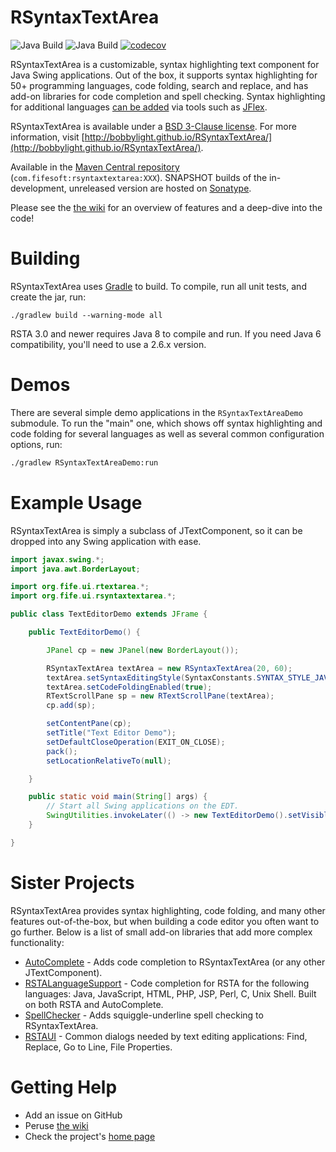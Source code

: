 # RSyntaxTextArea
![Java Build](https://github.com/bobbylight/RSyntaxTextArea/actions/workflows/gradle.yml/badge.svg)
![Java Build](https://github.com/bobbylight/RSyntaxTextArea/actions/workflows/codeql-analysis.yml/badge.svg)
[![codecov](https://codecov.io/gh/bobbylight/RSyntaxTextArea/branch/master/graph/badge.svg?token=Hktq3vfINy)](https://codecov.io/gh/bobbylight/RSyntaxTextArea)

RSyntaxTextArea is a customizable, syntax highlighting text component for Java Swing applications.  Out of
the box, it supports syntax highlighting for 50+ programming languages, code folding, search and replace,
and has add-on libraries for code completion and spell checking.  Syntax highlighting for additional languages
[can be added](https://github.com/bobbylight/RSyntaxTextArea/wiki) via tools such as [JFlex](http://jflex.de).

RSyntaxTextArea is available under a [BSD 3-Clause license](https://github.com/bobbylight/RSyntaxTextArea/blob/master/RSyntaxTextArea/src/main/resources/META-INF/LICENSE).
For more information, visit [http://bobbylight.github.io/RSyntaxTextArea/](http://bobbylight.github.io/RSyntaxTextArea/).

Available in the [Maven Central repository](http://search.maven.org/#search%7Cga%7C1%7Crsyntaxtextarea%20jar) (`com.fifesoft:rsyntaxtextarea:XXX`).
SNAPSHOT builds of the in-development, unreleased version are hosted on [Sonatype](https://oss.sonatype.org/content/repositories/snapshots/com/fifesoft/rsyntaxtextarea/).

Please see the [the wiki](https://github.com/bobbylight/RSyntaxTextArea/wiki)
for an overview of features and a deep-dive into the code!

# Building

RSyntaxTextArea uses [Gradle](http://gradle.org/) to build.  To compile, run
all unit tests, and create the jar, run:

    ./gradlew build --warning-mode all

RSTA 3.0 and newer requires Java 8 to compile and run.  If you need
Java 6 compatibility, you'll need to use a 2.6.x version.

# Demos

There are several simple demo applications in the
`RSyntaxTextAreaDemo` submodule.  To run the "main" one, which
shows off syntax highlighting and code folding for several
languages as well as several common configuration options,
run:

```bash
./gradlew RSyntaxTextAreaDemo:run
```

# Example Usage

RSyntaxTextArea is simply a subclass of JTextComponent, so it can be dropped into any Swing application with ease.

```java
import javax.swing.*;
import java.awt.BorderLayout;

import org.fife.ui.rtextarea.*;
import org.fife.ui.rsyntaxtextarea.*;

public class TextEditorDemo extends JFrame {

    public TextEditorDemo() {

        JPanel cp = new JPanel(new BorderLayout());

        RSyntaxTextArea textArea = new RSyntaxTextArea(20, 60);
        textArea.setSyntaxEditingStyle(SyntaxConstants.SYNTAX_STYLE_JAVA);
        textArea.setCodeFoldingEnabled(true);
        RTextScrollPane sp = new RTextScrollPane(textArea);
        cp.add(sp);

        setContentPane(cp);
        setTitle("Text Editor Demo");
        setDefaultCloseOperation(EXIT_ON_CLOSE);
        pack();
        setLocationRelativeTo(null);

    }

    public static void main(String[] args) {
        // Start all Swing applications on the EDT.
        SwingUtilities.invokeLater(() -> new TextEditorDemo().setVisible(true));
    }

}
```
# Sister Projects

RSyntaxTextArea provides syntax highlighting, code folding, and many other features out-of-the-box, but when building a code editor you often want to go further.  Below is a list of small add-on libraries that add more complex functionality:

* [AutoComplete](https://github.com/bobbylight/AutoComplete) - Adds code completion to RSyntaxTextArea (or any other JTextComponent).
* [RSTALanguageSupport](https://github.com/bobbylight/RSTALanguageSupport) - Code completion for RSTA for the following languages: Java, JavaScript, HTML, PHP, JSP, Perl, C, Unix Shell.  Built on both RSTA and AutoComplete.
* [SpellChecker](https://github.com/bobbylight/SpellChecker) - Adds squiggle-underline spell checking to RSyntaxTextArea.
* [RSTAUI](https://github.com/bobbylight/RSTAUI) - Common dialogs needed by text editing applications: Find, Replace, Go to Line, File Properties.

# Getting Help

* Add an issue on GitHub
* Peruse [the wiki](https://github.com/bobbylight/RSyntaxTextArea/wiki)
* Check the project's [home page](http://bobbylight.github.io/RSyntaxTextArea/)

